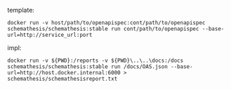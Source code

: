 template:

    docker run -v host/path/to/openapispec:cont/path/to/openapispec schemathesis/schemathesis:stable run cont/path/to/openapispec --base-url=http://service_url:port

impl:

    docker run -v ${PWD}:/reports -v ${PWD}\..\..\docs:/docs schemathesis/schemathesis:stable run /docs/OAS.json --base-url=http://host.docker.internal:6000 > schemathesis/schemathesisreport.txt
